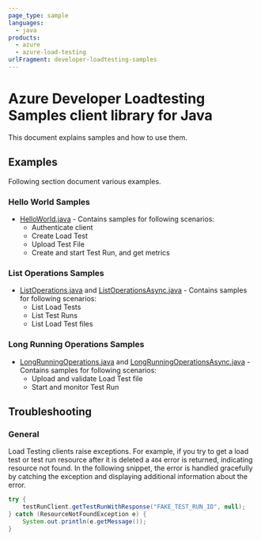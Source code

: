 ```yaml
---
page_type: sample
languages:
  - java
products:
  - azure
  - azure-load-testing
urlFragment: developer-loadtesting-samples
---
```


# Azure Developer Loadtesting Samples client library for Java

This document explains samples and how to use them.

## Examples

   Following section document various examples.

### Hello World Samples

* [HelloWorld.java][sample_helloWorld] - Contains samples for following scenarios:
  * Authenticate client
  * Create Load Test
  * Upload Test File
  * Create and start Test Run, and get metrics

### List Operations Samples

* [ListOperations.java][sample_list] and [ListOperationsAsync.java][sample_listAsync] - Contains samples for following scenarios:
  * List Load Tests
  * List Test Runs
  * List Load Test files

### Long Running Operations Samples

* [LongRunningOperations.java][sample_longRunning] and [LongRunningOperationsAsync.java][sample_longRunningAsync] - Contains samples for following scenarios:
  * Upload and validate Load Test file
  * Start and monitor Test Run

## Troubleshooting

### General

Load Testing clients raise exceptions. For example, if you try to get a load test or test run resource after it is deleted a `404` error is returned, indicating resource not found. In the following snippet, the error is handled gracefully by catching the exception and displaying additional information about the error.

```java
try {
    testRunClient.getTestRunWithResponse("FAKE_TEST_RUN_ID", null);
} catch (ResourceNotFoundException e) {
    System.out.println(e.getMessage());
}
```

<!-- LINKS -->
<!-- FIX LINK BRANCH AFTER PR MERGE -->
[sample_helloWorld]: https://github.com/Azure/azure-sdk-for-java/blob/main/sdk/loadtestservice/azure-developer-loadtesting/src/samples/java/com/azure/developer/loadtesting/HelloWorld.java
[sample_list]: https://github.com/Azure/azure-sdk-for-java/blob/main/sdk/loadtestservice/azure-developer-loadtesting/src/samples/java/com/azure/developer/loadtesting/ListOperations.java
[sample_listAsync]: https://github.com/Azure/azure-sdk-for-java/blob/main/sdk/loadtestservice/azure-developer-loadtesting/src/samples/java/com/azure/developer/loadtesting/ListOperationsAsync.java
[sample_longRunning]: https://github.com/Azure/azure-sdk-for-java/blob/main/sdk/loadtestservice/azure-developer-loadtesting/src/samples/java/com/azure/developer/loadtesting/LongRunningOperations.java
[sample_longRunningAsync]: https://github.com/Azure/azure-sdk-for-java/blob/main/sdk/loadtestservice/azure-developer-loadtesting/src/samples/java/com/azure/developer/loadtesting/LongRunningOperationsAsync.java
